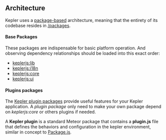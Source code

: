 
## Architecture

Kepler uses a [package-based](http://experimentsinmeteor.com/package-based-architecture/) architecture, meaning that the entirety of its codebase resides in [/packages](https://github.com/Keplerjs/Kepler/packages).

#### Base Packages

These packages are indispensable for basic platform operation. And observing dependency relationships should be loaded into this exact order:

* [keplerjs:lib](https://github.com/Keplerjs/Kepler/packages/keplerjs-lib)
* [keplerjs:i18n](https://github.com/Keplerjs/Kepler/packages/keplerjs-i18n)
* [keplerjs:core](https://github.com/Keplerjs/Kepler/packages/keplerjs-core)
* [keplerjs:ui](https://github.com/Keplerjs/Kepler/packages/keplerjs-ui)

#### Plugins packages
The [Kepler plugin packages](#kepler-plugins) provide useful features for your Kepler application. A *plugin package* only need to make your own package depend on *keplerjs:core* or others plugins if needed.

A **Kepler plugin** is a standard Meteor package that contains a **plugin.js** file that defines the behaviors and configuration in the kepler environment, similar in concept to [Package.js](http://docs.meteor.com/api/packagejs.html).
